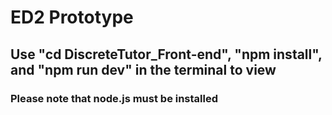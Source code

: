 # ED2 Prototype
 ## Use "cd DiscreteTutor_Front-end", "npm install", and "npm run dev" in the terminal to view
### Please note that node.js must be installed

